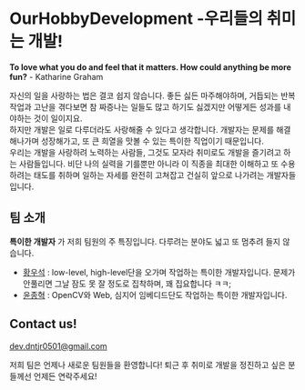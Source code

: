 # OurHobbyDevelopment -우리들의 취미는 개발!

**To love what you do and feel that it matters. How could anything be more fun?** - Katharine Graham

자신의 일을 사랑하는 법은 결코 쉽지 않습니다. 좋든 싫든 마주해야하며, 거듭되는 반복작업과 고난을 겪다보면 참 짜증나는 일들도 많고 하기도 싫겠지만 어떻게든 성과를 내야하는 것이 일이지요.   
하지만 개발은 일로 다루더라도 사랑해줄 수 있다고 생각합니다. 개발자는 문제를 해결해나가며 성장해가고, 또 큰 희열을 맛볼 수 있는 특이한 직업이기 때문입니다.    
우리는 개발을 사랑하려 노력하는 사람들, 그것도 모자라 취미로도 개발을 즐기려고 하는 사람들입니다. 비단 나의 실력을 기를뿐만 아니라 이 직종을 최대한 이해하고 또 수용하려는 태도를 취하며 일하는 자세를 완전히 고쳐잡고 건실히 앞으로 나가려는 개발자들입니다.

## 팀 소개

**특이한 개발자** 가 저희 팀원의 주 특징입니다. 다루려는 분야도 넓고 또 멈추려 들지 않습니다.

- [황우석](https://github.com/diaa-woo) : low-level, high-level단을 오가며 작업하는 특이한 개발자입니다. 문제가 안풀리면 그날 잠도 못 잘 정도로 집착하며, 꽤 집요합니다 ㅋㅋ;
- [윤종혁](https://github.com/YJH2848) : OpenCV와 Web, 심지어 임베디드단도 작업하는 특이한 개발자입니다.

## Contact us!
dev.dntjr0501@gmail.com

저희 팀은 언제나 새로운 팀원들을 환영합니다! 퇴근 후 취미로 개발을 정진하고 싶은 분들께선 언제든 연락주세요!

